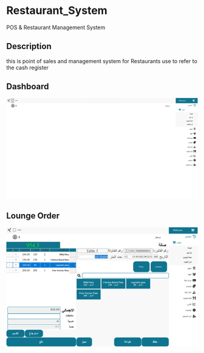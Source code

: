 # Restaurant_System
POS &amp; Restaurant Management System

## Description
this is point of sales  and management system for Restaurants use to refer to the cash register 


## Dashboard
![Dashboard](https://github.com/ahmedbadawy11/Restaurant_System/blob/main/Image/Res_System_dashboard.png)
## Lounge Order
![Lounge Order](https://github.com/ahmedbadawy11/Restaurant_System/blob/main/Image/Res_System_Lounge_order.png)

